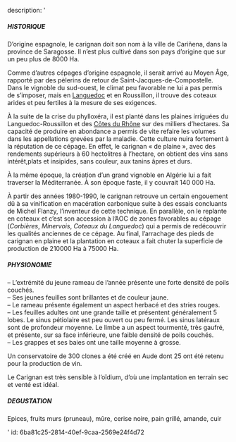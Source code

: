 description: '<h5>HISTORIQUE</h5><p>D’origine espagnole, le carignan&nbsp;doit son nom à la ville de Cariñena,&nbsp;dans la province de Saragosse. Il n’est plus cultivé dans son pays d’origine que sur un peu plus de 8000 Ha.</p><p>Comme d’autres cépages d’origine espagnole, il serait arrivé au Moyen Âge, rapporté par des pèlerins de retour de Saint-Jacques-de-Compostelle. Dans le vignoble du sud-ouest, le climat peu favorable ne lui a pas permis de s’imposer, mais en&nbsp;<a href="https://www.levipe.be/region/languedoc/">Languedoc</a>&nbsp;et en Roussillon,&nbsp;il trouve des coteaux arides et peu fertiles à la mesure de ses exigences.</p><p>À la suite de la crise du phylloxéra,&nbsp;il est planté dans les plaines irriguées du Languedoc-Roussillon et des&nbsp;<a href="https://www.levipe.be/region/cotes-du-rhone/">Côtes du Rhône</a>&nbsp;sur des milliers d’hectares. Sa capacité de produire en abondance a permis de vite refaire les volumes dans les appellations grevées par la maladie. Cette culture nuira fortement à la réputation de ce cépage.&nbsp;En effet, le carignan «&nbsp;de plaine&nbsp;», avec des rendements supérieurs à 60 hectolitres à l’hectare, on obtient des vins sans intérêt,plats et insipides, sans couleur, aux tanins âpres et durs.</p><p>À la même époque, la création d’un grand vignoble en Algérie lui a fait traverser la Méditerranée. À son époque faste, il y couvrait 140&nbsp;000 Ha.</p><p>À partir des années 1980-1990, le carignan retrouve un certain engouement dû à sa vinification en macération carbonique suite à des essais concluants de Michel Flanzy, l’inventeur de cette technique.&nbsp;En parallèle, on le replante en coteaux et c’est son accession à l’AOC de zones favorables au cépage (<em>Corbières</em>,&nbsp;<em>Minervois</em>,&nbsp;<em>Coteaux du Languedoc</em>) qui a permis de redécouvrir les qualités anciennes de ce cépage. Au final, l’arrachage des pieds de carignan en plaine et la plantation en coteaux a fait chuter la superficie de production de 210000 Ha à 75000 Ha.</p><h5>PHYSIONOMIE</h5><p>– L’extrémité du jeune rameau de l’année présente une forte densité de poils couchés.<br>– Ses jeunes feuilles sont brillantes et de couleur jaune.<br>– Le rameau présente également un aspect herbacé et des stries rouges.<br>– Les feuilles adultes ont une grande taille et présentent généralement 5 lobes. Le sinus pétiolaire est peu ouvert ou peu fermé. Les sinus latéraux sont de profondeur moyenne. Le limbe a un aspect tourmenté, très gaufré, et présente, sur sa face inférieure, une faible densité de poils couchés.<br>– Les grappes et ses baies ont une taille moyenne à grosse.</p><p>Un conservatoire de 300 clones a été créé en Aude dont 25 ont été retenu pour la production de vin.</p><p>Le Carignan est très sensible à l’oïdium, d’où une implantation en terrain sec et venté est idéal.</p><h5>DEGUSTATION</h5><p>Epices, fruits murs (pruneau), mûre, cerise noire, pain grillé, amande, cuir</p>'
id: 6ba81c25-2814-40ef-9caa-2569e24f4d72

